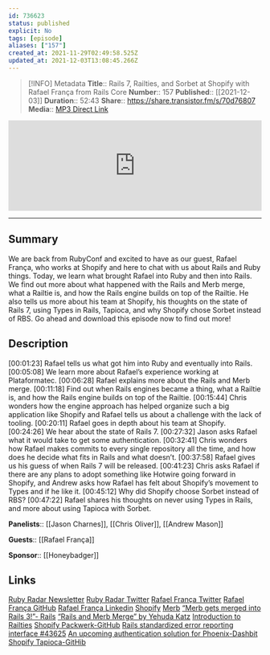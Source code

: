 ```yaml
---
id: 736623
status: published
explicit: No
tags: [episode]
aliases: ["157"]
created_at: 2021-11-29T02:49:58.525Z
updated_at: 2021-12-03T13:08:45.266Z
---
```


> [!INFO] Metadata
> **Title**:: Rails 7, Railties, and Sorbet at Shopify with Rafael França from Rails Core
> **Number**:: 157
> **Published**:: [[2021-12-03]]
> **Duration**:: 52:43
> **Share**:: <https://share.transistor.fm/s/70d76807>
> **Media**:: [MP3 Direct Link](https://dts.podtrac.com/redirect.mp3/media.transistor.fm/70d76807/2209ce91.mp3)

<iframe width="100%" height="180" frameborder="no" scrolling="no" seamless src="https://share.transistor.fm/e/70d76807/dark"></iframe>

---

## Summary

We are back from RubyConf and excited to have as our guest, Rafael França, who works at Shopify and here to chat with us about Rails and Ruby things. Today, we learn what brought Rafael into Ruby and then into Rails. We find out more about what happened with the Rails and Merb merge, what a Railtie is, and how the Rails engine builds on top of the Railtie. He also tells us more about his team at Shopify, his thoughts on the state of Rails 7, using Types in Rails, Tapioca, and why Shopify chose Sorbet instead of RBS. Go ahead and download this episode now to find out more!

## Description

[00:01:23] Rafael tells us what got him into Ruby and eventually into Rails.
[00:05:08] We learn more about Rafael’s experience working at Plataformatec.
[00:06:28] Rafael explains more about the Rails and Merb merge.
[00:11:18] Find out when Rails engines became a thing, what a Railtie is, and how the Rails engine builds on top of the Railtie.
[00:15:44] Chris wonders how the engine approach has helped organize such a big application like Shopify and Rafael tells us about a challenge with the lack of tooling.
[00:20:11] Rafael goes in depth about his team at Shopify.
[00:24:26] We hear about the state of Rails 7.
[00:27:32] Jason asks Rafael what it would take to get some authentication.
[00:32:41] Chris wonders how Rafael makes commits to every single repository all the time, and how does he decide what fits in Rails and what doesn’t.
[00:37:58] Rafael gives us his guess of when Rails 7 will be released.
[00:41:23] Chris asks Rafael if there are any plans to adopt something like Hotwire going forward in Shopify, and Andrew asks how Rafael has felt about Shopify’s movement to Types and if he like it.
[00:45:12] Why did Shopify choose Sorbet instead of RBS?
[00:47:22] Rafael shares his thoughts on never using Types in Rails, and more about using Tapioca with Sorbet.

**Panelists**:: [[Jason Charnes]], [[Chris Oliver]], [[Andrew Mason]]

**Guests**:: [[Rafael França]]

**Sponsor**:: [[Honeybadger]]

## Links

[Ruby Radar Newsletter](https://rubyradar.dev/)
[Ruby Radar Twitter](https://twitter.com/therubyradar)
[Rafael França Twitter](https://twitter.com/rafaelfranca)
[Rafael França GitHub](https://github.com/rafaelfranca)
[Rafael França Linkedin](https://ca.linkedin.com/in/rafaelmfranca)
[Shopify](https://www.shopify.com/)
[Merb](https://en.wikipedia.org/wiki/Merb)
[“Merb gets merged into Rails 3!”- Rails](https://weblog.rubyonrails.org/2008/12/23/merb-gets-merged-into-rails-3/)
[“Rails and Merb Merge” by Yehuda Katz](https://yehudakatz.com/2008/12/23/rails-and-merb-merge/)
[Introduction to Railties](http://wangjohn.github.io/railties/rails/gsoc/2013/07/10/introduction-to-railties.html)
[Shopify Packwerk-GitHub](https://github.com/Shopify/packwerk)
[Rails standardized error reporting interface #43625](https://github.com/rails/rails/pull/43625)
[An upcoming authentication solution for Phoenix-Dashbit](https://dashbit.co/blog/a-new-authentication-solution-for-phoenix)
[Shopify Tapioca-GitHib](https://github.com/Shopify/tapioca)
